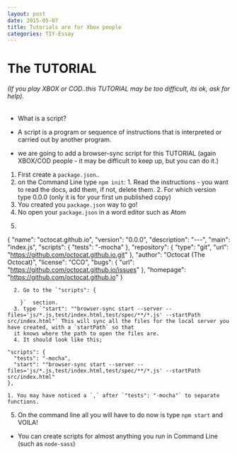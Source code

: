 ```yaml
---
layout: post
date: 2015-05-07
title: Tutorials are for Xbox people
categories: TIY-Essay
---
```



# The TUTORIAL
###### (If you play XBOX or COD..this TUTORIAL may be too difficult, its ok, ask for help).

* What is a script?
-  A script is a program or sequence of instructions that is interpreted or carried out by another program.
* we are going to add a browser-sync script for this TUTORIAL (again XBOX/COD people - it may be difficult to keep up, but you can do it.)

1. First create a `package.json`..
  1. on the Command Line type `npm init`:
    1. Read the instructions - you want to read the docs, add them, if not, delete them.
    2. For which version type 0.0.0 (only it is for your first un published copy)
  2. You created you `package.json` way to go!
2. No open your `package.json` in a word editor such as Atom
  1. ```
  {
    "name": "octocat.github.io",
    "version": "0.0.0",
    "description": "---",
    "main": "index.js",
    "scripts": {
      "tests": "-mocha"
    },
    "repository": {
      "type": "git",
      "url": "https://github.com/octocat.github.io.git"
    },
    "author": "Octocat (The Octocat)",
    "license": "CCO",
    "bugs": {
      "url": "https://github.com/octocat.github.io/issues"
    },
    "homepage": "https://github.com/octocat.github.io"
  }
```
  2. Go to the `"scripts": {

    }`  section.
  3. type `"start": ""browser-sync start --server --files='js/*.js,test/index.html,test/spec/**/*.js' --startPath src/index.html"` This will sync all the files for the local server you have created, with a `startPath` so that
  it knows where the path to open the files are.
  4. It should look like this;
  ```
  ```
  "scripts": {
    "tests": "-mocha",
    "start": ""browser-sync start --server --files='js/*.js,test/index.html,test/spec/**/*.js' --startPath src/index.html"
  },
  ```



    1. You may have noticed a `,` after `"tests": "-mocha"` to separate functions.
  5. On the command line all you will have to do now is type `npm start` and VOILA!


* You can create scripts for almost anything you run in Command Line (such as `node-sass`)

